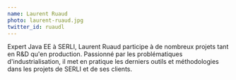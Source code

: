 ```yaml
---
name: Laurent Ruaud
photo: laurent-ruaud.jpg
twitter_id: ruaudl
---
```


Expert Java EE à SERLI, Laurent Ruaud participe à de nombreux projets tant en R&D qu'en production. Passionné par les problématiques d'industrialisation, il met en pratique les derniers outils et méthodologies dans les projets de SERLI et de ses clients.